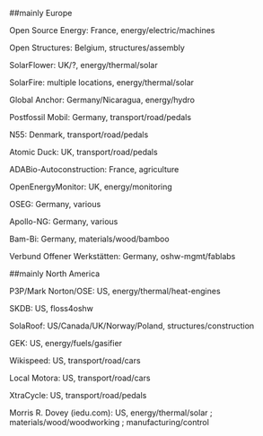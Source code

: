 ##mainly Europe

Open Source Energy: France, energy/electric/machines

Open Structures: Belgium, structures/assembly

SolarFlower: UK/?, energy/thermal/solar

SolarFire: multiple locations, energy/thermal/solar

Global Anchor: Germany/Nicaragua, energy/hydro

Postfossil Mobil: Germany, transport/road/pedals

N55: Denmark, transport/road/pedals

Atomic Duck: UK, transport/road/pedals

ADABio-Autoconstruction: France, agriculture

OpenEnergyMonitor: UK, energy/monitoring

OSEG: Germany, various

Apollo-NG: Germany, various

Bam-Bi: Germany, materials/wood/bamboo

Verbund Offener Werkstätten: Germany, oshw-mgmt/fablabs




##mainly North America

P3P/Mark Norton/OSE: US, energy/thermal/heat-engines

SKDB: US, floss4oshw

SolaRoof: US/Canada/UK/Norway/Poland, structures/construction

GEK: US, energy/fuels/gasifier

Wikispeed: US, transport/road/cars

Local Motora: US, transport/road/cars

XtraCycle: US, transport/road/pedals

Morris R. Dovey (iedu.com): US, energy/thermal/solar ; materials/wood/woodworking ; manufacturing/control 
